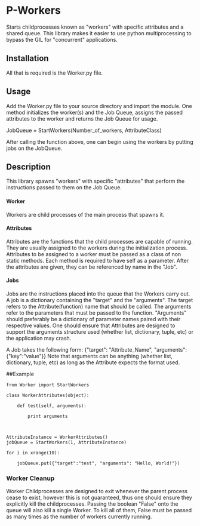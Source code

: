 # P-Workers
Starts childprocesses known as "workers" with specific attributes and a shared queue. This library makes it easier to use python multiprocessing to bypass the GIL for "concurrent" applications. 


## Installation
All that is required is the Worker.py file.


## Usage
Add the Worker.py file to your source directory and import the module. 
One method initializes the worker(s) and the Job Queue, assigns the passed attributes to the worker and returns the Job Queue for usage. 

JobQueue = StartWorkers(Number_of_workers, AttributeClass)

After calling the function above, one can begin using the workers by putting jobs on the JobQueue. 


## Description
This library spawns "workers" with specific "attributes" that perform the instructions passed to them on the Job Queue. 

#### Worker
Workers are child processes of the main process that spawns it. 

#### Attributes
Attributes are the functions that the child processes are capable of running. They are usually assigned to the workers during the initialization process. Attributes to be assigned to a worker must be passed as a class of non static methods. Each method is required to have self as a parameter. After the attributes are given, they can be referenced by name in the "Job".

#### Jobs
Jobs are the instructions placed into the queue that the Workers carry out. A job is a dictionary containing the "target" and the "arguments". 
The target refers to the Attribute(function) name that should be called. 
The arguments refer to the parameters that must be passed to the function. "Arguments" should preferably be a dictionary of parameter names paired with their respective values. One should ensure that Attributes are designed to support the arguments structure used (whether list, dictionary, tuple, etc) or the application may crash.

A Job takes the following form:  {"target": "Attribute_Name", "arguments":{"key":"value"}}
Note that arguments can be anything (whether list, dictionary, tuple, etc) as long as the Attribute expects the format used. 

##Example


```
from Worker import StartWorkers

class WorkerAttributes(object):

	def test(self, arguments):
	
		print arguments



AttributeInstance = WorkerAttributes()
jobQueue = StartWorkers(1, AttributeInstance)

for i in xrange(10):

    jobQueue.put({"target":"test", "arguments": "Hello, World!"})

```

### Worker Cleanup
Worker Childprocesses are designed to exit whenever the parent process cease to exist, however this is not guaranteed, thus one should ensure they explicitly kill the childprocesses. Passing the boolean "False" onto the queue will also kill a single Worker. To kill all of them, False must be passed as many times as the number of workers currently running. 
